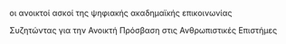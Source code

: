οι ανοικτοί ασκοί της ψηφιακής ακαδημαϊκής επικοινωνίας
 

Συζητώντας για την Ανοικτή Πρόσβαση στις Ανθρωπιστικές Επιστήμες

